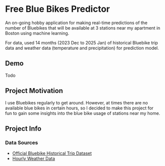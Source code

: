 # Free Blue Bikes Predictor

An on-going hobby application for making real-time predictions of the number of Bluebikes that will be available at 3 stations near my apartment in Boston using machine learning.

For data, used 14 months (2023 Dec to 2025 Jan) of historical Bluebike trip data and weather data (temperature and precipitation) for prediction model.

## Demo

Todo

## Project Motivation

I use Bluebikes regularly to get around. However, at times there are no available blue bikes in certain hours, so I decided to make this project for fun to gain some insights into the blue bike usage of stations near my home.

## Project Info

### Data Sources

- [Official Bluebike Historical Trip Dataset](https://bluebikes.com/system-data)
- [Hourly Weather Data](https://open-meteo.com/en/docs/historical-weather-api#latitude=52.52&longitude=13.41&hourly=temperature_2m,precipitation&daily=&models=)
